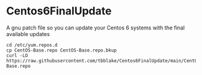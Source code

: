 # Centos6FinalUpdate
A gnu patch file so you can update your Centos 6 systems with the final available updates


    cd /etc/yum.repos.d
    cp CentOS-Base.repo CentOS-Base.repo.bkup
    curl -LO https://raw.githubusercontent.com/tbblake/Centos6FinalUpdate/main/CentOS-Base.repo
